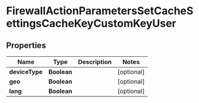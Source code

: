 

# FirewallActionParametersSetCacheSettingsCacheKeyCustomKeyUser


## Properties

| Name | Type | Description | Notes |
|------------ | ------------- | ------------- | -------------|
|**deviceType** | **Boolean** |  |  [optional] |
|**geo** | **Boolean** |  |  [optional] |
|**lang** | **Boolean** |  |  [optional] |



